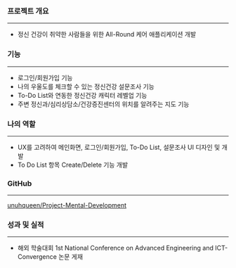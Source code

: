 ### 프로젝트 개요

---

- 정신 건강이 취약한 사람들을 위한 All-Round 케어 애플리케이션 개발

### 기능

---

- 로그인/회원가입 기능
- 나의 우울도를 체크할 수 있는 정신건강 설문조사 기능
- To-Do List와 연동한 정신건강 캐릭터 레벨업 기능
- 주변 정신과/심리상담소/건강증진센터의 위치를 알려주는 지도 기능

### 나의 역할

---

- UX를 고려하여 메인화면, 로그인/회원가입, To-Do List, 설문조사 UI 디자인 및 개발
- To Do List 항목 Create/Delete 기능 개발

### GitHub

---

[unuhqueen/Project-Mental-Development](https://github.com/unuhqueen/Project-Mental-Development)

### 성과 및 실적

---

- 해외 학술대회 1st National Conference on Advanced Engineering and ICT-Convergence 논문 게재
